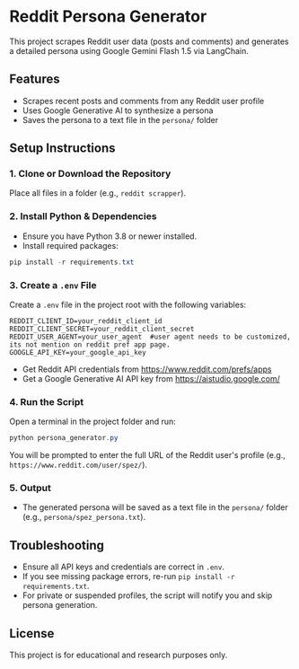 # Reddit Persona Generator

This project scrapes Reddit user data (posts and comments) and generates a detailed persona using Google Gemini Flash 1.5 via LangChain.

## Features
- Scrapes recent posts and comments from any Reddit user profile
- Uses Google Generative AI to synthesize a persona
- Saves the persona to a text file in the `persona/` folder

## Setup Instructions

### 1. Clone or Download the Repository
Place all files in a folder (e.g., `reddit scrapper`).

### 2. Install Python & Dependencies
- Ensure you have Python 3.8 or newer installed.
- Install required packages:

```powershell
pip install -r requirements.txt
```

### 3. Create a `.env` File
Create a `.env` file in the project root with the following variables:

```
REDDIT_CLIENT_ID=your_reddit_client_id
REDDIT_CLIENT_SECRET=your_reddit_client_secret
REDDIT_USER_AGENT=your_user_agent  #user agent needs to be customized, its not mention on reddit pref app page.
GOOGLE_API_KEY=your_google_api_key
```

- Get Reddit API credentials from https://www.reddit.com/prefs/apps
- Get a Google Generative AI API key from https://aistudio.google.com/

### 4. Run the Script

Open a terminal in the project folder and run:

```powershell
python persona_generator.py
```

You will be prompted to enter the full URL of the Reddit user's profile (e.g., `https://www.reddit.com/user/spez/`).

### 5. Output
- The generated persona will be saved as a text file in the `persona/` folder (e.g., `persona/spez_persona.txt`).

## Troubleshooting
- Ensure all API keys and credentials are correct in `.env`.
- If you see missing package errors, re-run `pip install -r requirements.txt`.
- For private or suspended profiles, the script will notify you and skip persona generation.

## License
This project is for educational and research purposes only.

